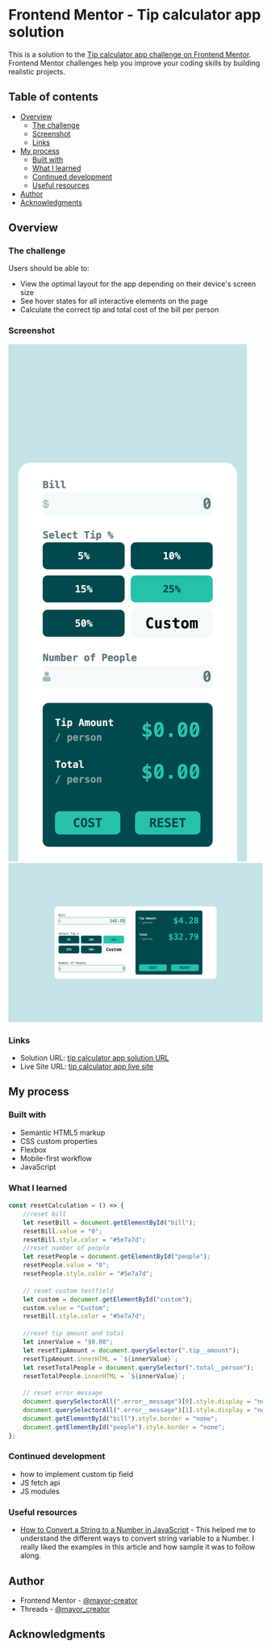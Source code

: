 # Frontend Mentor - Tip calculator app solution

This is a solution to the [Tip calculator app challenge on Frontend Mentor](https://www.frontendmentor.io/challenges/tip-calculator-app-ugJNGbJUX). Frontend Mentor challenges help you improve your coding skills by building realistic projects.

## Table of contents

- [Overview](#overview)
  - [The challenge](#the-challenge)
  - [Screenshot](#screenshot)
  - [Links](#links)
- [My process](#my-process)
  - [Built with](#built-with)
  - [What I learned](#what-i-learned)
  - [Continued development](#continued-development)
  - [Useful resources](#useful-resources)
- [Author](#author)
- [Acknowledgments](#acknowledgments)

## Overview

### The challenge

Users should be able to:

- View the optimal layout for the app depending on their device's screen size
- See hover states for all interactive elements on the page
- Calculate the correct tip and total cost of the bill per person

### Screenshot

![tip calculator app mobile screenshot](./tipCalculatorAppMobile.png)
![tip calculator app desktop screenshot](./tipCalculatorAppDesktop.png)

### Links

- Solution URL: [tip calculator app solution URL](https://www.frontendmentor.io/solutions/tip-calculator-app-BZ-gddz2_K)
- Live Site URL: [tip calculator app live site](https://your-live-site-url.com)

## My process

### Built with

- Semantic HTML5 markup
- CSS custom properties
- Flexbox
- Mobile-first workflow
- JavaScript

### What I learned

```js
const resetCalculation = () => {
	//reset bill
	let resetBill = document.getElementById("bill");
	resetBill.value = "0";
	resetBill.style.color = "#5e7a7d";
	//reset number of people
	let resetPeople = document.getElementById("people");
	resetPeople.value = "0";
	resetPeople.style.color = "#5e7a7d";

	// reset custom textfield
	let custom = document.getElementById("custom");
	custom.value = "Custom";
	resetBill.style.color = "#5e7a7d";

	//reset tip amount and total
	let innerValue = "$0.00";
	let resetTipAmount = document.querySelector(".tip__amount");
	resetTipAmount.innerHTML = `${innerValue}`;
	let resetTotalPeople = document.querySelector(".total__person");
	resetTotalPeople.innerHTML = `${innerValue}`;

	// reset error message
	document.querySelectorAll(".error__message")[0].style.display = "none";
	document.querySelectorAll(".error__message")[1].style.display = "none";
	document.getElementById("bill").style.border = "none";
	document.getElementById("people").style.border = "none";
};
```

### Continued development

- how to implement custom tip field
- JS fetch api
- JS modules

### Useful resources

- [How to Convert a String to a Number in JavaScript](https://www.freecodecamp.org/news/how-to-convert-a-string-to-a-number-in-javascript/) - This helped me to understand the different ways to convert string variable to a Number. I really liked the examples in this article and how sample it was to follow along.

## Author

- Frontend Mentor - [@mayor-creator](https://www.frontendmentor.io/profile/mayor-creator)
- Threads - [@mayor_creator](https://www.threads.net/@mayor_creator)

## Acknowledgments
